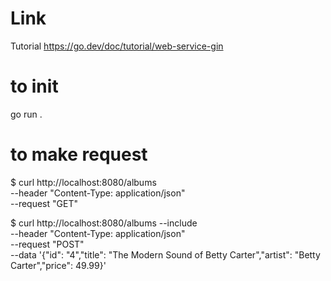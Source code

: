# Link
Tutorial https://go.dev/doc/tutorial/web-service-gin

# to init
go run .

# to make request
$ curl http://localhost:8080/albums \
--header "Content-Type: application/json" \
--request "GET"

$ curl http://localhost:8080/albums 
--include \
--header "Content-Type: application/json" \
--request "POST" \
--data '{"id": "4","title": "The Modern Sound of Betty Carter","artist": "Betty Carter","price": 49.99}'